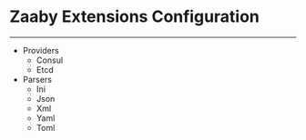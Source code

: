 # Zaaby Extensions Configuration

---

* Providers
    * Consul
    * Etcd
* Parsers
    * Ini
    * Json
    * Xml
    * Yaml
    * Toml